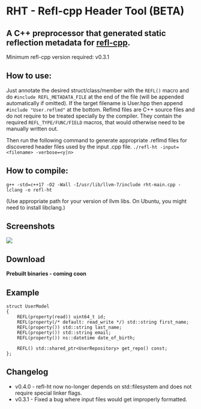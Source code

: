 # RHT - Refl-cpp Header Tool (BETA)
## A C++ preprocessor that generated static reflection metadata for [refl-cpp](https://github.com/veselink1/refl-cpp).

Minimum refl-cpp version required: v0.3.1

## How to use:
Just annotate the desired struct/class/member with the `REFL()` macro and do `#include REFL_METADATA_FILE` at the end of the file (will be appended automatically if omitted).
If the target filename is User.hpp then append `#include "User.reflmd"` at the bottom. Reflmd files are C++ source files and do not require to be treated specially by the compiler. They contain the required `REFL_TYPE/FUNC/FIELD` macros, that would otherwise need to be manually written out.

Then run the following command to generate appropriate .reflmd files for discovered header files used by the input .cpp file.
`./refl-ht -input=<filename> -verbose=<y|n>`

## How to compile: 
`g++ -std=c++17 -O2 -Wall -I/usr/lib/llvm-7/include rht-main.cpp -lclang -o refl-ht`

(Use appropriate path for your version of llvm libs. On Ubuntu, you might need to install libclang.)

## Screenshots
![](https://raw.githubusercontent.com/veselink1/refl-ht/master/example/ui-toolkit-example/output.png)

## Download
**Prebuilt binaries - coming coon**

## Example

```
struct UserModel
{
    REFL(property(read)) uint64_t id;
    REFL(property(/* default: read_write */) std::string first_name;
    REFL(property()) std::string last_name;
    REFL(property()) std::string email;
    REFL(property()) ns::datetime date_of_birth;

    REFL() std::shared_ptr<UserRepository> get_repo() const;
};
```

## Changelog

- v0.4.0 - refl-ht now no-longer depends on std::filesystem and does not require special linker flags.
- v0.3.1 - Fixed a bug where input files would get improperly formatted.